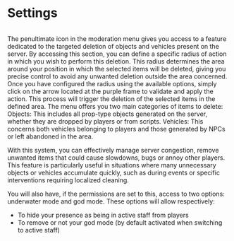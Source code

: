 # Settings

<figure><img src="https://lh7-rt.googleusercontent.com/docsz/AD_4nXeChNFWLVoF5lcukWURTIcLo_7YhOtfGciQ4tB6rvjrpXQEXmlCXD1QtNoUC_BPJweKkvnxsd28YGcef5iWE1uAZ9YRJMGrtphveDY44mgOLdIFGQ65x_l52ssx-fG6uIqRkDVDNg?key=fT9iLy8cgk4ZyBMLYLd8yr47" alt=""><figcaption></figcaption></figure>

The penultimate icon in the moderation menu gives you access to a feature dedicated to the targeted deletion of objects and vehicles present on the server. By accessing this section, you can define a specific radius of action in which you wish to perform this deletion. This radius determines the area around your position in which the selected items will be deleted, giving you precise control to avoid any unwanted deletion outside the area concerned. Once you have configured the radius using the available options, simply click on the arrow located at the purple frame to validate and apply the action. This process will trigger the deletion of the selected items in the defined area. The menu offers you two main categories of items to delete: Objects: This includes all prop-type objects generated on the server, whether they are dropped by players or from scripts. Vehicles: This concerns both vehicles belonging to players and those generated by NPCs or left abandoned in the area.

With this system, you can effectively manage server congestion, remove unwanted items that could cause slowdowns, bugs or annoy other players. This feature is particularly useful in situations where many unnecessary objects or vehicles accumulate quickly, such as during events or specific interventions requiring localized cleaning.

You will also have, if the permissions are set to this, access to two options: underwater mode and god mode. These options will allow respectively:

* To hide your presence as being in active staff from players
* To remove or not your god mode (by default activated when switching to active staff)
